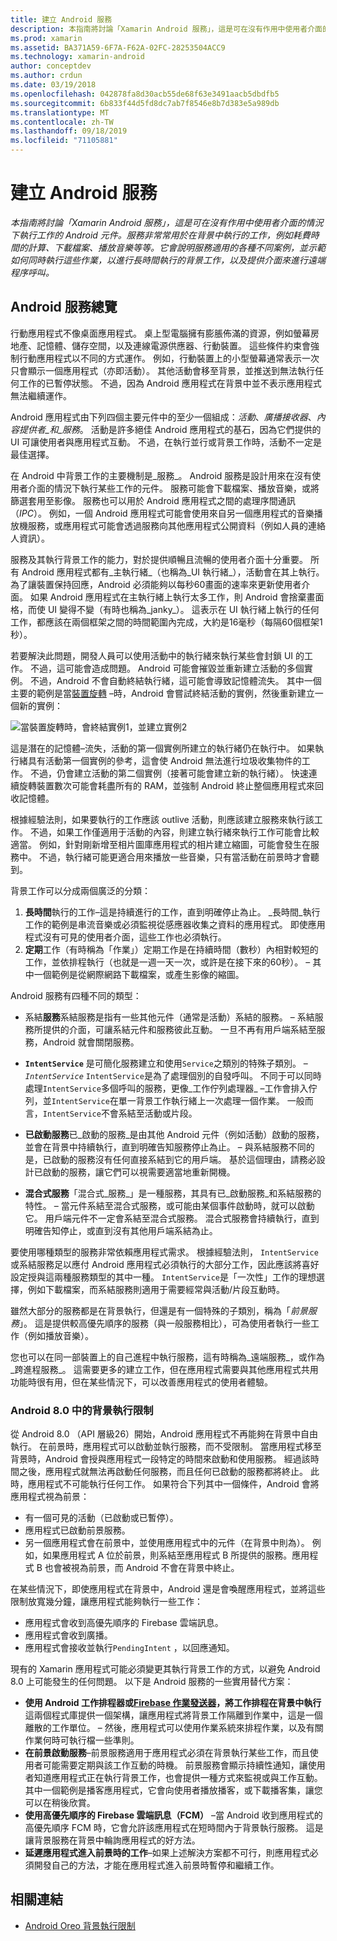 ```yaml
---
title: 建立 Android 服務
description: 本指南將討論「Xamarin Android 服務」，這是可在沒有作用中使用者介面的情況下執行工作的 Android 元件。 服務非常常用於在背景中執行的工作，例如耗費時間的計算、下載檔案、播放音樂等等。 它會說明服務適用的各種不同案例，並示範如何同時執行這些作業，以進行長時間執行的背景工作，以及提供介面來進行遠端程序呼叫。
ms.prod: xamarin
ms.assetid: BA371A59-6F7A-F62A-02FC-28253504ACC9
ms.technology: xamarin-android
author: conceptdev
ms.author: crdun
ms.date: 03/19/2018
ms.openlocfilehash: 042878fa8d30acb55de68f63e3491aacb5dbdfb5
ms.sourcegitcommit: 6b833f44d5fd8dc7ab7f8546e8b7d383e5a989db
ms.translationtype: MT
ms.contentlocale: zh-TW
ms.lasthandoff: 09/18/2019
ms.locfileid: "71105881"
---
```

# <a name="creating-android-services"></a>建立 Android 服務

_本指南將討論「Xamarin Android 服務」，這是可在沒有作用中使用者介面的情況下執行工作的 Android 元件。服務非常常用於在背景中執行的工作，例如耗費時間的計算、下載檔案、播放音樂等等。它會說明服務適用的各種不同案例，並示範如何同時執行這些作業，以進行長時間執行的背景工作，以及提供介面來進行遠端程序呼叫。_

## <a name="android-services-overview"></a>Android 服務總覽

行動應用程式不像桌面應用程式。 桌上型電腦擁有膨脹佈滿的資源，例如螢幕房地產、記憶體、儲存空間，以及連線電源供應器、行動裝置。 這些條件約束會強制行動應用程式以不同的方式運作。 例如，行動裝置上的小型螢幕通常表示一次只會顯示一個應用程式（亦即活動）。 其他活動會移至背景，並推送到無法執行任何工作的已暫停狀態。 不過，因為 Android 應用程式在背景中並不表示應用程式無法繼續運作。 

Android 應用程式由下列四個主要元件中的至少一個組成：_活動_、_廣播接收器_、_內容提供者_和_服務_。 活動是許多絕佳 Android 應用程式的基石，因為它們提供的 UI 可讓使用者與應用程式互動。 不過，在執行並行或背景工作時，活動不一定是最佳選擇。

在 Android 中背景工作的主要機制是_服務_。 Android 服務是設計用來在沒有使用者介面的情況下執行某些工作的元件。 服務可能會下載檔案、播放音樂，或將篩選套用至影像。 服務也可以用於 Android 應用程式之間的處理序間通訊（_IPC_）。 例如，一個 Android 應用程式可能會使用來自另一個應用程式的音樂播放機服務，或應用程式可能會透過服務向其他應用程式公開資料（例如人員的連絡人資訊）。 

服務及其執行背景工作的能力，對於提供順暢且流暢的使用者介面十分重要。 所有 Android 應用程式都有_主執行緒_（也稱為_UI 執行緒_），活動會在其上執行。 為了讓裝置保持回應，Android 必須能夠以每秒60畫面的速率來更新使用者介面。 如果 Android 應用程式在主執行緒上執行太多工作，則 Android 會捨棄畫面格，而使 UI 變得不變（有時也稱為_janky_）。 這表示在 UI 執行緒上執行的任何工作，都應該在兩個框架之間的時間範圍內完成，大約是16毫秒（每隔60個框架1秒）。 

若要解決此問題，開發人員可以使用活動中的執行緒來執行某些會封鎖 UI 的工作。 不過，這可能會造成問題。 Android 可能會摧毀並重新建立活動的多個實例。 不過，Android 不會自動終結執行緒，這可能會導致記憶體流失。 其中一個主要的範例是當[裝置旋轉](~/android/app-fundamentals/handling-rotation.md) &ndash;時，Android 會嘗試終結活動的實例，然後重新建立一個新的實例：

![當裝置旋轉時，會終結實例1，並建立實例2](images/image-01.png)

這是潛在的記憶體&ndash;流失，活動的第一個實例所建立的執行緒仍在執行中。 如果執行緒具有活動第一個實例的參考，這會使 Android 無法進行垃圾收集物件的工作。 不過，仍會建立活動的第二個實例（接著可能會建立新的執行緒）。 快速連續旋轉裝置數次可能會耗盡所有的 RAM，並強制 Android 終止整個應用程式來回收記憶體。

根據經驗法則，如果要執行的工作應該 outlive 活動，則應該建立服務來執行該工作。 不過，如果工作僅適用于活動的內容，則建立執行緒來執行工作可能會比較適當。 例如，針對剛新增至相片圖庫應用程式的相片建立縮圖，可能會發生在服務中。 不過，執行緒可能更適合用來播放一些音樂，只有當活動在前景時才會聽到。

背景工作可以分成兩個廣泛的分類：

1. **長時間**執行的工作&ndash;這是持續進行的工作，直到明確停止為止。 _長時間_執行工作的範例是串流音樂或必須監視從感應器收集之資料的應用程式。 即使應用程式沒有可見的使用者介面，這些工作也必須執行。
2. **定期**工作（有時稱為「作業」）定期工作是在持續時間（數秒）內相對較短的工作，並依排程執行（也就是一週一天一次，或許是在接下來的60秒）。 &ndash; 其中一個範例是從網際網路下載檔案，或產生影像的縮圖。

Android 服務有四種不同的類型：

* 系結**服務**系結服務是指有一些其他元件（通常是活動）系結的服務。 &ndash; 系結服務所提供的介面，可讓系結元件和服務彼此互動。 一旦不再有用戶端系結至服務，Android 就會關閉服務。 

* **`IntentService`** 是可簡化服務建立和使用`Service`之類別的特殊子類別。 &ndash; _`IntentService`_ `IntentService`是為了處理個別的自發呼叫。 不同于可以同時處理`IntentService`多個呼叫的服務，更像_工作佇列處理器_ &ndash;工作會排入佇列，並`IntentService`在單一背景工作執行緒上一次處理一個作業。 一般而言，`IntentService`不會系結至活動或片段。 

* **已啟動服務**已_啟動的服務_是由其他 Android 元件（例如活動）啟動的服務，並會在背景中持續執行，直到明確告知服務停止為止。 &ndash; 與系結服務不同的是，已啟動的服務沒有任何直接系結到它的用戶端。 基於這個理由，請務必設計已啟動的服務，讓它們可以視需要適當地重新開機。

* **混合式服務**「混合式_服務_」是一種服務，其具有已_啟動服務_和系結服務的特性。 &ndash; 當元件系結至混合式服務，或可能由某個事件啟動時，就可以啟動它。 用戶端元件不一定會系結至混合式服務。 混合式服務會持續執行，直到明確告知停止，或直到沒有其他用戶端系結為止。

要使用哪種類型的服務非常依賴應用程式需求。 根據經驗法則， `IntentService`或系結服務足以應付 Android 應用程式必須執行的大部分工作，因此應該將喜好設定授與這兩種服務類型的其中一種。 `IntentService`是「一次性」工作的理想選擇，例如下載檔案，而系結服務則適用于需要經常與活動/片段互動時。 

雖然大部分的服務都是在背景執行，但還是有一個特殊的子類別，稱為「_前景服務_」。 這是提供較高優先順序的服務（與一般服務相比），可為使用者執行一些工作（例如播放音樂）。 

您也可以在同一部裝置上的自己進程中執行服務，這有時稱為_遠端服務_，或作為_跨進程服務_。 這需要更多的建立工作，但在應用程式需要與其他應用程式共用功能時很有用，但在某些情況下，可以改善應用程式的使用者體驗。 

### <a name="background-execution-limits-in-android-80"></a>Android 8.0 中的背景執行限制

從 Android 8.0 （API 層級26）開始，Android 應用程式不再能夠在背景中自由執行。 在前景時，應用程式可以啟動並執行服務，而不受限制。 當應用程式移至背景時，Android 會授與應用程式一段特定的時間來啟動和使用服務。 經過該時間之後，應用程式就無法再啟動任何服務，而且任何已啟動的服務都將終止。 此時，應用程式不可能執行任何工作。 如果符合下列其中一個條件，Android 會將應用程式視為前景：

* 有一個可見的活動（已啟動或已暫停）。
* 應用程式已啟動前景服務。
* 另一個應用程式會在前景中，並使用應用程式中的元件（在背景中則為）。 例如，如果應用程式 A 位於前景，則系結至應用程式 B 所提供的服務。應用程式 B 也會被視為前景，而 Android 不會在背景中終止。

在某些情況下，即使應用程式在背景中，Android 還是會喚醒應用程式，並將這些限制放寬幾分鐘，讓應用程式能夠執行一些工作：

* 應用程式會收到高優先順序的 Firebase 雲端訊息。
* 應用程式會收到廣播。 
* 應用程式會接收並執行`PendingIntent` ，以回應通知。

現有的 Xamarin 應用程式可能必須變更其執行背景工作的方式，以避免 Android 8.0 上可能發生的任何問題。 以下是 Android 服務的一些實用替代方案：

* **使用 Android 工作排程器或[Firebase 作業發送器](~/android/platform/firebase-job-dispatcher.md)，將工作排程在背景中執行**這兩個程式庫提供一個架構，讓應用程式將背景工作隔離到作業中，這是一個離散的工作單位。 &ndash; 然後，應用程式可以使用作業系統來排程作業，以及有關作業何時可執行檔一些準則。
* **在前景啟動服務**&ndash;前景服務適用于應用程式必須在背景執行某些工作，而且使用者可能需要定期與該工作互動的時機。 前景服務會顯示持續性通知，讓使用者知道應用程式正在執行背景工作，也會提供一種方式來監視或與工作互動。 其中一個範例是播客應用程式，它會向使用者播放播客，或下載播客集，讓您可以在稍後欣賞。 
* **使用高優先順序的 Firebase 雲端訊息（FCM）** &ndash;當 Android 收到應用程式的高優先順序 FCM 時，它會允許該應用程式在短時間內于背景執行服務。 這是讓背景服務在背景中輪詢應用程式的好方法。 
* **延遲應用程式進入前景時的工作**&ndash;如果上述解決方案都不可行，則應用程式必須開發自己的方法，才能在應用程式進入前景時暫停和繼續工作。

## <a name="related-links"></a>相關連結

* [Android Oreo 背景執行限制](https://www.youtube.com/watch?v=Pumf_4yjTMc)
